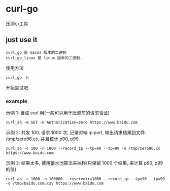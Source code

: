 # curl-go
压测小工具

## just use it
    curl_go 是 macos 版本的二进制
    curl_go_linux 是 linux 版本的二进制. 
    
使用方法

    curl_go -h
    
开始尝试吧. 

### example
示例 1: 当成 curl 用(一般可以用于压测前的请求验证)

    curl_ab -m GET -H Authorization=zero https://www.baidu.com
    
示例 2: 并发 100, 请求 1000 次, 记录对端 ip:port, 输出请求结果到文件: /tmp/zero96.cc, 并且统计 p90, p99. 

    curl_ab -c 100 -n 1000 --record_ip --tp=90 --tp=99 -o /tmp/zero96.cc https://www.baidu.com
    
示例 3: 结果太多, 使用蓄水池算法来抽样(只保留 1000 个结果, 来计算 p90, p99 的值)

    curl_ab -c 1000 -n 100000 --reservoir=1000 --record_ip --tp=90 --tp=99 -o /tmp/baidu.com.csv https://www.baidu.com
    
